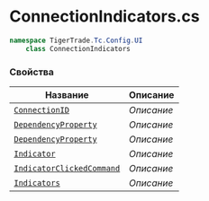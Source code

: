 
# ConnectionIndicators.cs
```csharp
namespace TigerTrade.Tc.Config.UI  
    class ConnectionIndicators
```

### Свойства
| Название | Описание |
| --- | --- |
| [`ConnectionID`](./Свойства/ConnectionID.md) | *Описание* |
| [`DependencyProperty`](./Свойства/DependencyProperty.md) | *Описание* |
| [`DependencyProperty`](./Свойства/DependencyProperty.md) | *Описание* |
| [`Indicator`](./Свойства/Indicator.md) | *Описание* |
| [`IndicatorClickedCommand`](./Свойства/IndicatorClickedCommand.md) | *Описание* |
| [`Indicators`](./Свойства/Indicators.md) | *Описание* |
